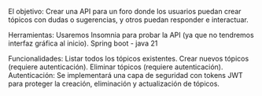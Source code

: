El objetivo: Crear una API para un foro donde los usuarios puedan crear tópicos con dudas o sugerencias, y otros puedan responder e interactuar.

Herramientas: 
Usaremos Insomnia para probar la API (ya que no tendremos interfaz gráfica al inicio).
Spring boot - java 21

Funcionalidades:
Listar todos los tópicos existentes.
Crear nuevos tópicos (requiere autenticación).
Eliminar tópicos (requiere autenticación).
Autenticación: 
Se implementará una capa de seguridad con tokens JWT para proteger la creación, eliminación y actualización de tópicos.